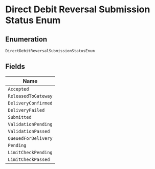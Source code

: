 
# Direct Debit Reversal Submission Status Enum

## Enumeration

`DirectDebitReversalSubmissionStatusEnum`

## Fields

| Name |
|  --- |
| `Accepted` |
| `ReleasedToGateway` |
| `DeliveryConfirmed` |
| `DeliveryFailed` |
| `Submitted` |
| `ValidationPending` |
| `ValidationPassed` |
| `QueuedForDelivery` |
| `Pending` |
| `LimitCheckPending` |
| `LimitCheckPassed` |

